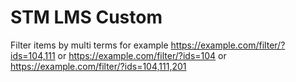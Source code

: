 # STM LMS Custom
 
Filter items by multi terms
for example
https://example.com/filter/?ids=104,111
or
https://example.com/filter/?ids=104
or
https://example.com/filter/?ids=104,111,201